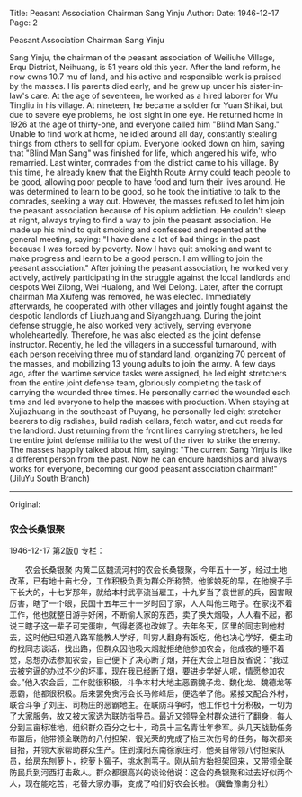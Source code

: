 Title: Peasant Association Chairman Sang Yinju
Author:
Date: 1946-12-17
Page: 2

Peasant Association Chairman Sang Yinju

Sang Yinju, the chairman of the peasant association of Weiliuhe Village, Erqu District, Neihuang, is 51 years old this year. After the land reform, he now owns 10.7 mu of land, and his active and responsible work is praised by the masses. His parents died early, and he grew up under his sister-in-law's care. At the age of seventeen, he worked as a hired laborer for Wu Tingliu in his village. At nineteen, he became a soldier for Yuan Shikai, but due to severe eye problems, he lost sight in one eye. He returned home in 1926 at the age of thirty-one, and everyone called him "Blind Man Sang." Unable to find work at home, he idled around all day, constantly stealing things from others to sell for opium. Everyone looked down on him, saying that "Blind Man Sang" was finished for life, which angered his wife, who remarried. Last winter, comrades from the district came to his village. By this time, he already knew that the Eighth Route Army could teach people to be good, allowing poor people to have food and turn their lives around. He was determined to learn to be good, so he took the initiative to talk to the comrades, seeking a way out. However, the masses refused to let him join the peasant association because of his opium addiction. He couldn't sleep at night, always trying to find a way to join the peasant association. He made up his mind to quit smoking and confessed and repented at the general meeting, saying: "I have done a lot of bad things in the past because I was forced by poverty. Now I have quit smoking and want to make progress and learn to be a good person. I am willing to join the peasant association." After joining the peasant association, he worked very actively, actively participating in the struggle against the local landlords and despots Wei Zilong, Wei Hualong, and Wei Delong. Later, after the corrupt chairman Ma Xiufeng was removed, he was elected. Immediately afterwards, he cooperated with other villages and jointly fought against the despotic landlords of Liuzhuang and Siyangzhuang. During the joint defense struggle, he also worked very actively, serving everyone wholeheartedly. Therefore, he was also elected as the joint defense instructor. Recently, he led the villagers in a successful turnaround, with each person receiving three mu of standard land, organizing 70 percent of the masses, and mobilizing 13 young adults to join the army. A few days ago, after the wartime service tasks were assigned, he led eight stretchers from the entire joint defense team, gloriously completing the task of carrying the wounded three times. He personally carried the wounded each time and led everyone to help the masses with production. When staying at Xujiazhuang in the southeast of Puyang, he personally led eight stretcher bearers to dig radishes, build radish cellars, fetch water, and cut reeds for the landlord. Just returning from the front lines carrying stretchers, he led the entire joint defense militia to the west of the river to strike the enemy. The masses happily talked about him, saying: "The current Sang Yinju is like a different person from the past. Now he can endure hardships and always works for everyone, becoming our good peasant association chairman!" (JiluYu South Branch)



<hr /> 

Original: 


### 农会长桑银聚

1946-12-17
第2版()
专栏：

　　农会长桑银聚
    内黄二区魏流河村的农会长桑银聚，今年五十一岁，经过土地改革，已有地十亩七分，工作积极负责为群众所称赞。他爹娘死的早，在他嫂子手下长大的，十七岁那年，就给本村武亭流当雇工，十九岁当了袁世凯的兵，因害眼厉害，瞎了一个眼，民国十五年三十一岁时回了家，人人叫他三瞎子。在家找不着工作，他也就整日游手好闲，不断偷人家的东西，卖了换大烟吸，人人看不起，都说三瞎子这一辈子可完蛋啦，气得老婆也改嫁了。去年冬天，区里的同志到他村去，这时他已知道八路军能教人学好，叫穷人翻身有饭吃，他也决心学好，便主动的找同志谈话，找出路，但群众因他吸大烟就拒绝他参加农会，他成夜的睡不着觉，总想办法参加农会，自己便下了决心断了烟，并在大会上坦白反省说：“我过去被穷逼的办过不少的坏事，现在我已经断了烟，要进步学好人呢，情愿参加农会。”他入农会后，工作就很积极，斗争本村大地主恶霸魏子龙、魏化龙、魏德龙等恶霸，他都很积极。后来罢免贪污会长马修峰后，便选举了他。紧接又配合外村，联合斗争了刘庄、司杨庄的恶霸地主。在联防斗争时，他工作也十分积极，一切为了大家服务，故又被大家选为联防指导员。最近又领导全村群众进行了翻身，每人分到三亩标准地，组织群众百分之七十，动员十三名青壮年参军。头几天战勤任务布置后，他带领全联防的八付担架，很光荣的完成了抬三次伤号的任务，每次都亲自抬，并领大家帮助群众生产。住到濮阳东南徐家庄时，他亲自带领八付担架队员，给房东刨萝卜，挖萝卜窖子，挑水割苇子。刚从前方抬担架回来，又带领全联防民兵到河西打击敌人。群众都很高兴的谈论他说：这会的桑银聚和过去好似两个人，现在能吃苦，老替大家办事，变成了咱们好农会长啦。（冀鲁豫南分社）
